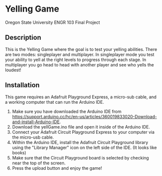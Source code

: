 # Yelling Game
Oregon State University ENGR 103 Final Project

## Description

This is the Yelling Game where the goal is to test your yelling abilities. There are two modes: singleplayer and multiplayer. In singleplayer mode you test your ability to yell at the right levels to progress through each stage. In multiplayer you go head to head with another player and see who yells the loudest!

## Installation

This game requires an Adafruit Playground Express, a micro-sub cable, and a working computer that can run the Arduino IDE. 

1. Make sure you have downloaded the Arduino IDE from https://support.arduino.cc/hc/en-us/articles/360019833020-Download-and-install-Arduino-IDE. 
2. Download the yellGame.ino file and open it inside of the Arduino IDE. 
3. Connect your Adafruit Circuit Playground Express to your computer via the micro-usb cable.
4. Within the Arduino IDE, install the Adafruit Circuit Playground library using the "Library Manager" icon on the left side of the IDE. (It looks like books)
5. Make sure that the Circuit Playground board is selected by checking near the top of the screen. 
6. Press the upload button and enjoy the game!
